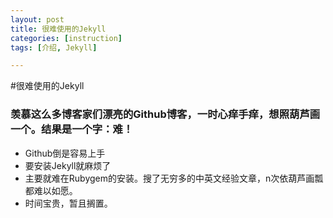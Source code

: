 ```yaml
---
layout: post
title: 很难使用的Jekyll
categories: [instruction]
tags: [介绍, Jekyll]

---
```

#很难使用的Jekyll

### 羡慕这么多博客家们漂亮的Github博客，一时心痒手痒，想照葫芦画一个。结果是一个字：难！
- Github倒是容易上手
- 要安装Jekyll就麻烦了
- 主要就难在Rubygem的安装。搜了无穷多的中英文经验文章，n次依葫芦画瓢都难以如愿。
- 时间宝贵，暂且搁置。
